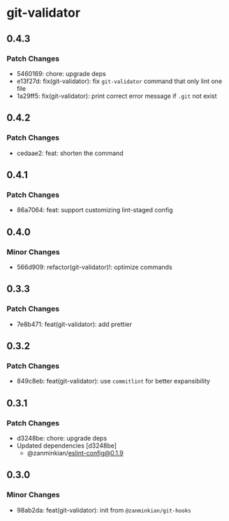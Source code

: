 # git-validator

## 0.4.3

### Patch Changes

- 5460169: chore: upgrade deps
- e13f27d: fix(git-validator): fix `git-validator` command that only lint one file
- 1a29ff5: fix(git-validator): print correct error message if `.git` not exist

## 0.4.2

### Patch Changes

- cedaae2: feat: shorten the command

## 0.4.1

### Patch Changes

- 86a7064: feat: support customizing lint-staged config

## 0.4.0

### Minor Changes

- 566d909: refactor(git-validator)!: optimize commands

## 0.3.3

### Patch Changes

- 7e8b471: feat(git-validator): add prettier

## 0.3.2

### Patch Changes

- 849c8eb: feat(git-validator): use `commitlint` for better expansibility

## 0.3.1

### Patch Changes

- d3248be: chore: upgrade deps
- Updated dependencies [d3248be]
  - @zanminkian/eslint-config@0.1.9

## 0.3.0

### Minor Changes

- 98ab2da: feat(git-validator): init from `@zanminkian/git-hooks`

